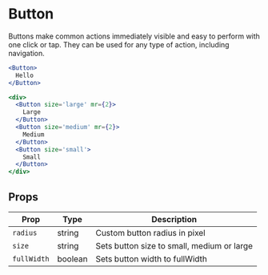 
# Button

Buttons make common actions immediately visible and easy to perform with one click or tap. They can be used for any type of action, including navigation.

```.jsx
<Button>
  Hello
</Button>
```

```.jsx
<div>
  <Button size='large' mr={2}>
    Large
  </Button>
  <Button size='medium' mr={2}>
    Medium
  </Button>
  <Button size='small'>
    Small
  </Button>
</div>
```

## Props

Prop | Type | Description
---|---|---
`radius` | string | Custom button radius in pixel
`size` | string | Sets button size to small, medium or large
`fullWidth` | boolean | Sets button width to fullWidth

